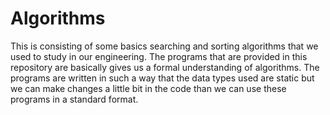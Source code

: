# Algorithms
This is consisting of some basics searching and sorting algorithms that we used to study in our engineering.
The programs that are provided in this repository are basically gives us a formal understanding of algorithms.
The programs are written in such a way that the data types used are static but we can make changes a little bit in the code than we can use these programs in a standard format.
